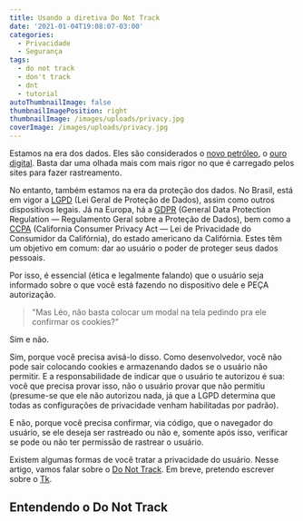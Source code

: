 ```yaml
---
title: Usando a diretiva Do Not Track
date: '2021-01-04T19:08:07-03:00'
categories:
  - Privacidade
  - Segurança
tags:
  - do not track
  - don't track
  - dnt
  - tutorial
autoThumbnailImage: false
thumbnailImagePosition: right
thumbnailImage: /images/uploads/privacy.jpg
coverImage: /images/uploads/privacy.jpg
---
```

Estamos na era dos dados. Eles são considerados o [novo petróleo](https://cio.com.br/tendencias/se-os-dados-sao-o-novo-petroleo-o-que-voce-esta-fazendo-com-sua-fonte-de-riqueza), o [ouro digital](https://tiinside.com.br/17/07/2019/o-ouro-da-era-digital-os-dados/). Basta dar uma olhada mais com mais rigor no que é carregado pelos sites para fazer rastreamento.

No entanto, também estamos na era da proteção dos dados. No Brasil, está em vigor a [LGPD](https://www.lgpdbrasil.com.br/) (Lei Geral de Proteção de Dados), assim como outros dispositivos legais. Já na Europa, há a [GDPR](https://gdpr-info.eu/) (General Data Protection Regulation — Regulamento Geral sobre a Proteção de Dados), bem como a [CCPA](https://oag.ca.gov/privacy/ccpa) (California Consumer Privacy Act — Lei de Privacidade do Consumidor da Califórnia), do estado americano da Califórnia. Estes têm um objetivo em comum: dar ao usuário o poder de proteger seus dados pessoais.

Por isso, é essencial (ética e legalmente falando) que o usuário seja informado sobre o que você está fazendo no dispositivo dele e PEÇA autorização.

> "Mas Léo, não basta colocar um modal na tela pedindo pra ele confirmar os cookies?"

Sim e não.

Sim, porque você precisa avisá-lo disso. Como desenvolvedor, você não pode sair colocando cookies e armazenando dados se o usuário não permitir. E a responsabilidade de indicar que o usuário te autorizou é sua: você que precisa provar isso, não o usuário provar que não permitiu (presume-se que ele não autorizou nada, já que a LGPD determina que todas as configurações de privacidade venham habilitadas por padrão).

E não, porque você precisa confirmar, via código, que o navegador do usuário, se ele deseja ser rastreado ou não e, somente após isso, verificar se pode ou não ter permissão de rastrear o usuário.

Existem algumas formas de você tratar a privacidade do usuário. Nesse artigo, vamos falar sobre o [Do Not Track](https://developer.mozilla.org/en-US/docs/Web/HTTP/Headers/DNT). Em breve, pretendo escrever sobre o [Tk](https://developer.mozilla.org/en-US/docs/Web/HTTP/Headers/Tk).

## Entendendo o Do Not Track
